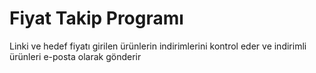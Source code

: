 <h1>Fiyat Takip Programı</h1>
Linki ve hedef fiyatı girilen ürünlerin indirimlerini kontrol eder ve indirimli ürünleri e-posta olarak gönderir
